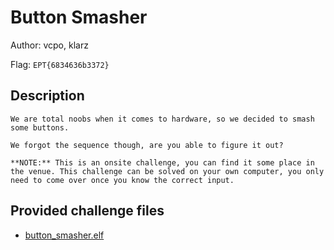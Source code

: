 # Button Smasher
Author: vcpo, klarz

Flag: `EPT{6834636b3372}`
## Description
```
We are total noobs when it comes to hardware, so we decided to smash some buttons.

We forgot the sequence though, are you able to figure it out?

**NOTE:** This is an onsite challenge, you can find it some place in the venue. This challenge can be solved on your own computer, you only need to come over once you know the correct input.
```

## Provided challenge files
* [button_smasher.elf](button_smasher.elf)
